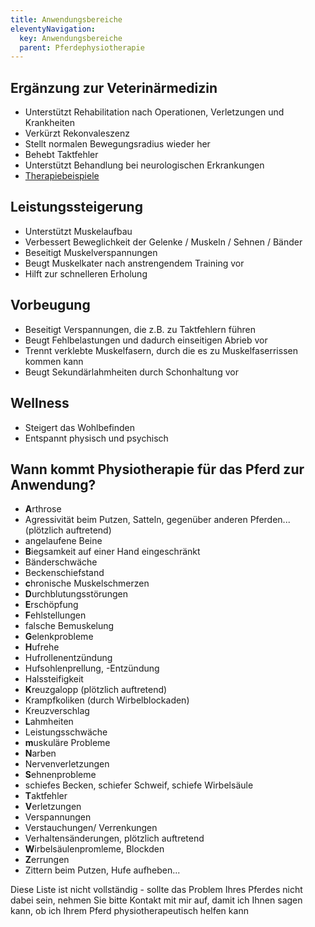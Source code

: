 ```yaml
---
title: Anwendungsbereiche
eleventyNavigation:
  key: Anwendungsbereiche
  parent: Pferdephysiotherapie
---
```


<!-- [{{ :a_reiten.jpg?240|Therapeutischer Beritt}}] -->

## Ergänzung zur Veterinärmedizin

*  Unterstützt Rehabilitation nach Operationen, Verletzungen und Krankheiten
*  Verkürzt Rekonvaleszenz
*  Stellt normalen Bewegungsradius wieder her
*  Behebt Taktfehler
*  Unterstützt Behandlung bei neurologischen Erkrankungen
*  [Therapiebeispiele](../beispiele)


## Leistungssteigerung

*  Unterstützt Muskelaufbau
*  Verbessert Beweglichkeit der Gelenke / Muskeln / Sehnen / Bänder
*  Beseitigt Muskelverspannungen
*  Beugt Muskelkater nach anstrengendem Training vor 
*  Hilft zur schnelleren Erholung
<!-- [{{ :07reitplatz.jpg?240|mit Cavaletti}}] -->


## Vorbeugung

*  Beseitigt Verspannungen, die z.B. zu Taktfehlern führen
*  Beugt Fehlbelastungen und dadurch einseitigen Abrieb vor
*  Trennt verklebte Muskelfasern, durch die es zu Muskelfaserrissen kommen kann
*  Beugt Sekundärlahmheiten durch Schonhaltung vor


## Wellness

*  Steigert das Wohlbefinden
*  Entspannt physisch und psychisch


## Wann kommt Physiotherapie für das Pferd zur Anwendung?

<!-- [{{ :a_wasserfall.jpg?240|Bergtouren mit Pferden\\ erfordern Höchstleistung}}] -->

*  **A**rthrose
*  Agressivität beim Putzen, Satteln, gegenüber anderen Pferden... (plötzlich auftretend)
*  angelaufene Beine
*  **B**iegsamkeit auf einer Hand eingeschränkt
*  Bänderschwäche
*  Beckenschiefstand
*  **c**hronische Muskelschmerzen
*  **D**urchblutungsstörungen
*  **E**rschöpfung
*  **F**ehlstellungen
*  falsche Bemuskelung
*  **G**elenkprobleme
*  **H**ufrehe
*  Hufrollenentzündung
*  Hufsohlenprellung, -Entzündung
*  Halssteifigkeit
*  **K**reuzgalopp (plötzlich auftretend)
*  Krampfkoliken (durch Wirbelblockaden)
*  Kreuzverschlag
*  **L**ahmheiten
*  Leistungsschwäche
*  **m**uskuläre Probleme
*  **N**arben
*  Nervenverletzungen
*  **S**ehnenprobleme
*  schiefes Becken, schiefer Schweif, schiefe Wirbelsäule
*  **T**aktfehler
*  **V**erletzungen
*  Verspannungen
*  Verstauchungen/ Verrenkungen
*  Verhaltensänderungen, plötzlich auftretend
*  **W**irbelsäulenpromleme, Blockden
*  **Z**errungen
*  Zittern beim Putzen, Hufe aufheben...

Diese Liste ist nicht vollständig - sollte das Problem Ihres Pferdes nicht dabei sein, nehmen Sie bitte Kontakt mit mir auf, damit ich Ihnen sagen kann, ob ich Ihrem Pferd physiotherapeutisch helfen kann
